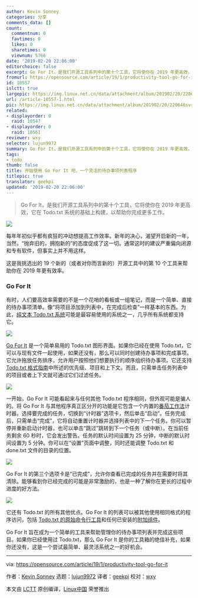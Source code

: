 ```yaml
---
author: Kevin Sonney
categories: 分享
comments_data: []
count:
  commentnum: 0
  favtimes: 0
  likes: 0
  sharetimes: 0
  viewnum: 5766
date: '2019-02-20 22:06:00'
editorchoice: false
excerpt: Go For It，是我们开源工具系列中的第十个工具，它将使你在 2019 年更高效，它在 Todo.txt 系统的基础上构建，以帮助你完成更多工作。
fromurl: https://opensource.com/article/19/1/productivity-tool-go-for-it
id: 10557
islctt: true
largepic: https://img.linux.net.cn/data/attachment/album/201902/20/220646svr3uqimyu1gh1pg.jpg
url: /article-10557-1.html
pic: https://img.linux.net.cn/data/attachment/album/201902/20/220646svr3uqimyu1gh1pg.jpg.thumb.jpg
related:
- displayorder: 0
  raid: 10547
- displayorder: 0
  raid: 10561
reviewer: wxy
selector: lujun9972
summary: Go For It，是我们开源工具系列中的第十个工具，它将使你在 2019 年更高效，它在 Todo.txt 系统的基础上构建，以帮助你完成更多工作。
tags:
- todo
thumb: false
title: 开始使用 Go For It 吧，一个灵活的待办事项列表程序
titlepic: true
translator: geekpi
updated: '2019-02-20 22:06:00'
---
```



> 
> Go For It，是我们开源工具系列中的第十个工具，它将使你在 2019 年更高效，它在 Todo.txt 系统的基础上构建，以帮助你完成更多工作。
> 
> 
> 


![](/data/attachment/album/201902/20/220646svr3uqimyu1gh1pg.jpg)


每年年初似乎都有疯狂的冲动想提高工作效率。新年的决心，渴望开启新的一年，当然，“抛弃旧的，拥抱新的”的态度促成了这一切。通常这时的建议严重偏向闭源和专有软件，但事实上并不用这样。


这是我挑选出的 19 个新的（或者对你而言新的）开源工具中的第 10 个工具来帮助你在 2019 年更有效率。


### Go For It


有时，人们要高效率需要的不是一个花哨的看板或一组笔记，而是一个简单、直接的待办事项清单。像“将项目添加到列表中，在完成后检查”一样基本的东西。为此，[纯文本 Todo.txt 系统](http://todotxt.org/)可能是最容易使用的系统之一，几乎所有系统都支持它。


![](/data/attachment/album/201902/20/220703ob3dd7kmwmczbcn4.png)


[Go For It](http://manuel-kehl.de/projects/go-for-it/) 是一个简单易用的 Todo.txt 图形界面。如果你已经在使用 Todo.txt，它可以与现有文件一起使用，如果还没有，那么可以同时创建待办事项和完成事项。它允许拖放任务排序，允许用户按照他们想要执行的顺序组织待办事项。它还支持 [Todo.txt 格式指南](https://github.com/todotxt/todo.txt)中所述的优先级、项目和上下文。而且，只需单击任务列表中的项目或者上下文就可通过它们过滤任务。


![](/data/attachment/album/201902/20/220709pv3jmds0w0azx2ls.png)


一开始，Go For It 可能看起来与任何其他 Todo.txt 程序相同，但外观可能是骗人的。将 Go For It 与其他程序真正区分开的功能是它包含一个内置的[番茄工作法](https://en.wikipedia.org/wiki/Pomodoro_Technique)计时器。选择要完成的任务，切换到“计时器”选项卡，然后单击“启动”。任务完成后，只需单击“完成”，它将自动重置计时器并选择列表中的下一个任务。你可以暂停并重新启动计时器，也可以单击“跳过”跳转到下一个任务（或中断）。在当前任务剩余 60 秒时，它会发出警告。任务的默认时间设置为 25 分钟，中断的默认时间设置为 5 分钟。你可以在“设置”页面中调整，同时还能调整 Todo.txt 和 done.txt 文件的目录的位置。


![](/data/attachment/album/201902/20/220718mdqm4zng7spsbgqn.png)


Go For It 的第三个选项卡是“已完成”，允许你查看已完成的任务并在需要时将其清除。能够看到你已经完成的可能是非常激励的，也是一种了解你在更长的过程中进度的好方法。


![](/data/attachment/album/201902/20/220734bjb61k5asmmkkvoa.png)


它还有 Todo.txt 的所有其他优点。Go For It 的列表可以被其他使用相同格式的程序访问，包括 [Todo.txt 的原始命令行工具](https://github.com/todotxt/todo.txt-cli)和任何已安装的[附加组件](https://github.com/todotxt/todo.txt-cli/wiki/Todo.sh-Add-on-Directory)。


Go For It 旨在成为一个简单的工具来帮助管理你的待办事项列表并完成这些项目。如果你已经使用过 Todo.txt，那么 Go For It 是你的工具箱的绝佳补充，如果你还没有，这是一个尝试最简单、最灵活系统之一的好机会。




---


via: <https://opensource.com/article/19/1/productivity-tool-go-for-it>


作者：[Kevin Sonney](https://opensource.com/users/ksonney "Kevin Sonney") 选题：[lujun9972](https://github.com/lujun9972) 译者：[geekpi](https://github.com/geekpi) 校对：[wxy](https://github.com/wxy)


本文由 [LCTT](https://github.com/LCTT/TranslateProject) 原创编译，[Linux中国](https://linux.cn/) 荣誉推出